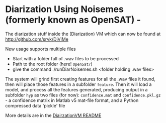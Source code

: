 # Diarization Using Noisemes (formerly known as OpenSAT) - 
The diarization stuff inside the (Diarization) VM
which can now be found at http://github.com/srvk/DiViMe

New usage supports multiple files

  * Start with a folder full of .wav files to be processed
  * Path to the root folder (here! `OpenSat/`)
  * give the command ./runDiarNoisemes.sh <folder holding .wav files>

The system will grind first creating features for all the .wav files it found, then will place those features in a subfolder `feature`. Then it will load a model, and process all the features generated, producing output in a subfolder `hyp` as two files (for now): `confidence.mat` and `confidence.pkl.gz` - a confidence matrix in Matlab v5 mat-file format, and a Python compressed data 'pickle' file

More details are in the [DiairzationVM README](https://github.com/srvk/DiViMe#noisemes_sad)
